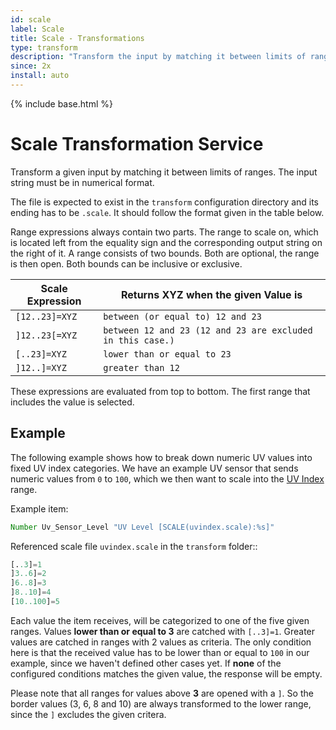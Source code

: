 ```yaml
---
id: scale
label: Scale
title: Scale - Transformations
type: transform
description: "Transform the input by matching it between limits of ranges in a scale file.  The input string must be in numerical format."
since: 2x
install: auto
---
```


<!-- Attention authors: Do not edit directly. Please add your changes to the appropriate source repository -->

{% include base.html %}

# Scale Transformation Service

Transform a given input by matching it between limits of ranges.
The input string must be in numerical format.

The file is expected to exist in the `transform` configuration directory and its ending has to be `.scale`.
It should follow the format given in the table below.

Range expressions always contain two parts.
The range to scale on, which is located left from the equality sign and the corresponding output string on the right of it.
A range consists of two bounds. Both are optional, the range is then open. Both bounds can be inclusive or exclusive.

| Scale Expression | Returns XYZ when the given Value is                        |
|------------------|------------------------------------------------------------|
| `[12..23]=XYZ`   | `between (or equal to) 12 and 23`                          |
| `]12..23[=XYZ`   | `between 12 and 23 (12 and 23 are excluded in this case.)` |
| `[..23]=XYZ`     | `lower than or equal to 23`                                |
| `]12..]=XYZ`     | `greater than 12`                                          |

These expressions are evaluated from top to bottom.
The first range that includes the value is selected.

## Example

The following example shows how to break down numeric UV values into fixed UV index categories.
We have an example UV sensor that sends numeric values from `0` to `100`, which we then want to scale into the [UV Index](https://en.wikipedia.org/wiki/Ultraviolet_index) range.

Example item:

```java
Number Uv_Sensor_Level "UV Level [SCALE(uvindex.scale):%s]"
```

Referenced scale file `uvindex.scale` in the `transform` folder::

```python
[..3]=1
]3..6]=2
]6..8]=3
]8..10]=4
[10..100]=5
```

Each value the item receives, will be categorized to one of the five given ranges.
Values **lower than or equal to 3** are catched with `[..3]=1`.
Greater values are catched in ranges with 2 values as criteria.
The only condition here is that the received value has to be lower than or equal to `100` in our example, since we haven't defined other cases yet.
If **none** of the configured conditions matches the given value, the response will be empty.

Please note that all ranges for values above **3** are opened with a `]`.
So the border values (3, 6, 8 and 10) are always transformed to the lower range, since the `]` excludes the given critera.